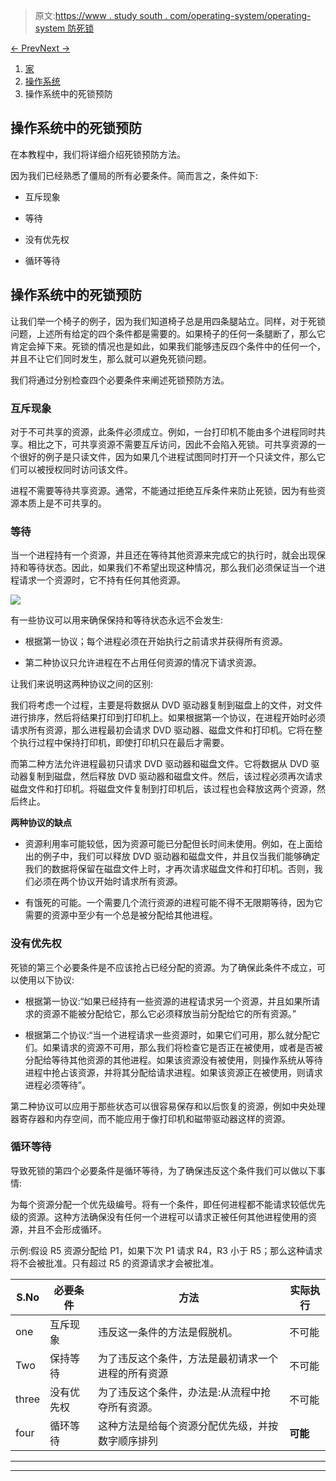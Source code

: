 > 原文:[https://www . study south . com/operating-system/operating-system 防死锁](https://www.studytonight.com/operating-system/deadlock-prevention-in-operating-system)

[← Prev](/operating-system/classical-problems-of-synchronization "Classical Problems of Synchronization")[Next →](/operating-system/deadlock-avoidance-in-operating-system "Deadlock Avoidance in OS")

<nav aria-label="breadcrumb">

1.  [家](/)
2.  [操作系统](/operating-system)
3.  操作系统中的死锁预防

</nav>

<article>

# 操作系统中的死锁预防

在本教程中，我们将详细介绍死锁预防方法。

因为我们已经熟悉了僵局的所有必要条件。简而言之，条件如下:

*   互斥现象

*   等待

*   没有优先权

*   循环等待

## 操作系统中的死锁预防

让我们举一个椅子的例子，因为我们知道椅子总是用四条腿站立。同样，对于死锁问题，上述所有给定的四个条件都是需要的。如果椅子的任何一条腿断了，那么它肯定会掉下来。死锁的情况也是如此，如果我们能够违反四个条件中的任何一个，并且不让它们同时发生，那么就可以避免死锁问题。

我们将通过分别检查四个必要条件来阐述死锁预防方法。

### 互斥现象

对于不可共享的资源，此条件必须成立。例如，一台打印机不能由多个进程同时共享。相比之下，可共享资源不需要互斥访问，因此不会陷入死锁。可共享资源的一个很好的例子是只读文件，因为如果几个进程试图同时打开一个只读文件，那么它们可以被授权同时访问该文件。

进程不需要等待共享资源。通常，不能通过拒绝互斥条件来防止死锁，因为有些资源本质上是不可共享的。

### 等待

当一个进程持有一个资源，并且还在等待其他资源来完成它的执行时，就会出现保持和等待状态。因此，如果我们不希望出现这种情况，那么我们必须保证当一个进程请求一个资源时，它不持有任何其他资源。

![](../Images/7f3902b5de67ce8deb2e6bf43f21f424.png)

有一些协议可以用来确保保持和等待状态永远不会发生:

*   根据第一协议；每个进程必须在开始执行之前请求并获得所有资源。

*   第二种协议只允许进程在不占用任何资源的情况下请求资源。

让我们来说明这两种协议之间的区别:

我们将考虑一个过程，主要是将数据从 DVD 驱动器复制到磁盘上的文件，对文件进行排序，然后将结果打印到打印机上。如果根据第一个协议，在进程开始时必须请求所有资源，那么进程最初会请求 DVD 驱动器、磁盘文件和打印机。它将在整个执行过程中保持打印机，即使打印机只在最后才需要。

而第二种方法允许进程最初只请求 DVD 驱动器和磁盘文件。它将数据从 DVD 驱动器复制到磁盘，然后释放 DVD 驱动器和磁盘文件。然后，该过程必须再次请求磁盘文件和打印机。将磁盘文件复制到打印机后，该过程也会释放这两个资源，然后终止。

**两种协议的缺点**

*   资源利用率可能较低，因为资源可能已分配但长时间未使用。例如，在上面给出的例子中，我们可以释放 DVD 驱动器和磁盘文件，并且仅当我们能够确定我们的数据将保留在磁盘文件上时，才再次请求磁盘文件和打印机。否则，我们必须在两个协议开始时请求所有资源。

*   有饿死的可能。一个需要几个流行资源的进程可能不得不无限期等待，因为它需要的资源中至少有一个总是被分配给其他进程。

### 没有优先权

死锁的第三个必要条件是不应该抢占已经分配的资源。为了确保此条件不成立，可以使用以下协议:

*   根据第一协议:“如果已经持有一些资源的进程请求另一个资源，并且如果所请求的资源不能被分配给它，那么它必须释放当前分配给它的所有资源。”

*   根据第二个协议:“当一个进程请求一些资源时，如果它们可用，那么就分配它们。如果请求的资源不可用，那么我们将检查它是否正在被使用，或者是否被分配给等待其他资源的其他进程。如果该资源没有被使用，则操作系统从等待进程中抢占该资源，并将其分配给请求进程。如果该资源正在被使用，则请求进程必须等待”。

第二种协议可以应用于那些状态可以很容易保存和以后恢复的资源，例如中央处理器寄存器和内存空间，而不能应用于像打印机和磁带驱动器这样的资源。

### 循环等待

导致死锁的第四个必要条件是循环等待，为了确保违反这个条件我们可以做以下事情:

为每个资源分配一个优先级编号。将有一个条件，即任何进程都不能请求较低优先级的资源。这种方法确保没有任何一个进程可以请求正被任何其他进程使用的资源，并且不会形成循环。

示例:假设 R5 资源分配给 P1，如果下次 P1 请求 R4，R3 小于 R5；那么这种请求将不会被批准。只有超过 R5 的资源请求才会被批准。

| S.No | 必要条件 | 方法 | 实际执行 |
| --- | --- | --- | --- |
| one | 互斥现象 | 违反这一条件的方法是假脱机。 | 不可能 |
| Two | 保持等待 | 为了违反这个条件，方法是最初请求一个进程的所有资源 | 不可能 |
| three | 没有优先权 | 为了违反这个条件，办法是:从流程中抢夺所有资源。 | 不可能 |
| four | 循环等待 | 这种方法是给每个资源分配优先级，并按数字顺序排列 | **可能** |

</article>

* * *

* * *
